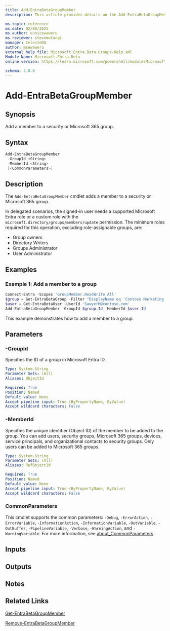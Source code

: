 ```yaml
---
title: Add-EntraBetaGroupMember
description: This article provides details on the Add-EntraBetaGroupMember command.

ms.topic: reference
ms.date: 02/08/2025
ms.author: eunicewaweru
ms.reviewer: stevemutungi
manager: CelesteDG
author: msewaweru
external help file: Microsoft.Entra.Beta.Groups-Help.xml
Module Name: Microsoft.Entra.Beta
online version: https://learn.microsoft.com/powershell/module/Microsoft.Entra.Beta/Add-EntraBetaGroupMember

schema: 2.0.0
---
```


# Add-EntraBetaGroupMember

## Synopsis

Add a member to a security or Microsoft 365 group.

## Syntax

```powershell
Add-EntraBetaGroupMember
 -GroupId <String>
 -MemberId <String>
 [<CommonParameters>]
```

## Description

The `Add-EntraBetaGroupMember` cmdlet adds a member to a security or Microsoft 365 group.

In delegated scenarios, the signed-in user needs a supported Microsoft Entra role or a custom role with the `microsoft.directory/groups/members/update` permission. The minimum roles required for this operation, excluding role-assignable groups, are:

- Group owners
- Directory Writers
- Groups Administrator
- User Administrator

## Examples

### Example 1: Add a member to a group

```powershell
Connect-Entra -Scopes 'GroupMember.ReadWrite.All'
$group = Get-EntraBetaGroup -Filter "DisplayName eq 'Contoso Marketing Group'"
$user = Get-EntraBetaUser -UserId 'SawyerM@contoso.com'
Add-EntraBetaGroupMember -GroupId $group.Id -MemberId $user.Id
```

This example demonstrates how to add a member to a group.

## Parameters

### -GroupId

Specifies the ID of a group in Microsoft Entra ID.

```yaml
Type: System.String
Parameter Sets: (All)
Aliases: ObjectId

Required: True
Position: Named
Default value: None
Accept pipeline input: True (ByPropertyName, ByValue)
Accept wildcard characters: False
```

### -MemberId

Specifies the unique identifier (Object ID) of the member to be added to the group. You can add users, security groups, Microsoft 365 groups, devices, service principals, and organizational contacts to security groups. Only users can be added to Microsoft 365 groups.

```yaml
Type: System.String
Parameter Sets: (All)
Aliases: RefObjectId

Required: True
Position: Named
Default value: None
Accept pipeline input: True (ByPropertyName, ByValue)
Accept wildcard characters: False
```

### CommonParameters

This cmdlet supports the common parameters: `-Debug`, `-ErrorAction`, `-ErrorVariable`, `-InformationAction`, `-InformationVariable`, `-OutVariable`, `-OutBuffer`, `-PipelineVariable`, `-Verbose`, `-WarningAction`, and `-WarningVariable`. For more information, see [about_CommonParameters](https://go.microsoft.com/fwlink/?LinkID=113216).

## Inputs

## Outputs

## Notes

## Related Links

[Get-EntraBetaGroupMember](Get-EntraBetaGroupMember.md)

[Remove-EntraBetaGroupMember](Remove-EntraBetaGroupMember.md)
